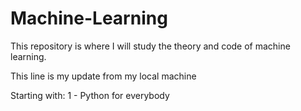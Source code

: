 # Machine-Learning

This repository is where I will study the theory and code of machine learning.

This line is my update from my local machine

Starting with:
1 - Python for everybody

